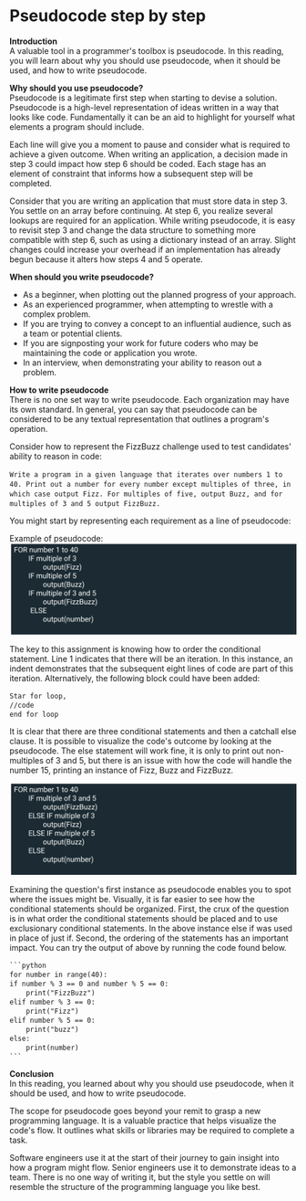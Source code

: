 # Pseudocode step by step
__Introduction__  
A valuable tool in a programmer's toolbox is pseudocode. In this reading, you will learn about why you should use pseudocode, when it should be used, and how to write pseudocode. 

__Why should you use pseudocode?__  
Pseudocode is a legitimate first step when starting to devise a solution. Pseudocode is a high-level representation of ideas written in a way that looks like code. Fundamentally it can be an aid to highlight for yourself what elements a program should include. 

Each line will give you a moment to pause and consider what is required to achieve a given outcome. When writing an application, a decision made in step 3 could impact how step 6 should be coded. Each stage has an element of constraint that informs how a subsequent step will be completed.

Consider that you are writing an application that must store data in step 3. You settle on an array before continuing. At step 6, you realize several lookups are required for an application. While writing pseudocode, it is easy to revisit step 3 and change the data structure to something more compatible with step 6, such as using a dictionary instead of an array. Slight changes could increase your overhead if an implementation has already begun because it alters how steps 4 and 5 operate. 

__When should you write pseudocode?__  
- As a beginner, when plotting out the planned progress of your approach. 
- As an experienced programmer, when attempting to wrestle with a complex problem. 
- If you are trying to convey a concept to an influential audience, such as a team or potential clients.
- If you are signposting your work for future coders who may be maintaining the code or application you wrote.
- In an interview, when demonstrating your ability to reason out a problem. 

__How to write pseudocode__  
There is no one set way to write pseudocode. Each organization may have its own standard. In general, you can say that pseudocode can be considered to be any textual representation that outlines a program's operation. 

Consider how to represent the FizzBuzz challenge used to test candidates' ability to reason in code: 

`Write a program in a given language that iterates over numbers 1 to 40. Print out a number for every number except multiples of three, in which case output Fizz. For multiples of five, output Buzz, and for multiples of 3 and 5 output FizzBuzz.`

You might start by representing each requirement as a line of pseudocode: 

Example of pseudocode: 
<img src="../../Assets/Pseudocode-image-1.png" >

The key to this assignment is knowing how to order the conditional statement. Line 1 indicates that there will be an iteration. In this instance, an indent demonstrates that the subsequent eight lines of code are part of this iteration. Alternatively, the following block could have been added:

```
Star for loop, 
//code
end for loop
```
It is clear that there are three conditional statements and then a catchall else clause. It is possible to visualize the code's outcome by looking at the pseudocode. The else statement will work fine, it is only to print out non-multiples of 3 and 5, but there is an issue with how the code will handle the number 15, printing an instance of Fizz, Buzz and FizzBuzz. 

<img src="../../Assets/Pseudocode-image-3.png" >

Examining the question's first instance as pseudocode enables you to spot where the issues might be. Visually, it is far easier to see how the conditional statements should be organized. First, the crux of the question is in what order the conditional statements should be placed and to use exclusionary conditional statements. In the above instance else if was used in place of just if. Second, the ordering of the statements has an important impact. You can try the output of above by running the code found below. 

    ```python
    for number in range(40):
    if number % 3 == 0 and number % 5 == 0:
        print("FizzBuzz")
    elif number % 3 == 0:
        print("Fizz")
    elif number % 5 == 0:
        print("buzz")
    else:
        print(number)
    ```
__Conclusion__  
In this reading, you learned about why you should use pseudocode, when it should be used, and how to write pseudocode.

The scope for pseudocode goes beyond your remit to grasp a new programming language. It is a valuable practice that helps visualize the code's flow. It outlines what skills or libraries may be required to complete a task. 

Software engineers use it at the start of their journey to gain insight into how a program might flow. Senior engineers use it to demonstrate ideas to a team. There is no one way of writing it, but the style you settle on will resemble the structure of the programming language you like best.